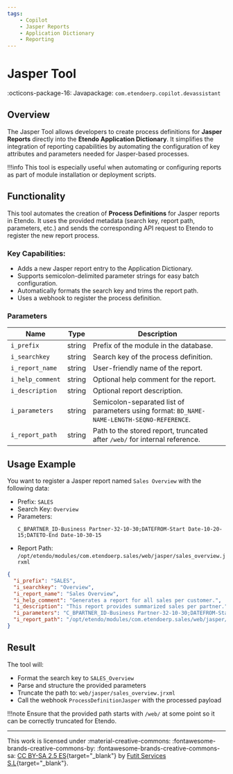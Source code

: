 ```yaml
---
tags:
    - Copilot
    - Jasper Reports
    - Application Dictionary
    - Reporting
---
```


# Jasper Tool

:octicons-package-16: Javapackage: `com.etendoerp.copilot.devassistant`

## Overview

The Jasper Tool allows developers to create process definitions for **Jasper Reports** directly into the **Etendo Application Dictionary**. It simplifies the integration of reporting capabilities by automating the configuration of key attributes and parameters needed for Jasper-based processes.

!!!info
    This tool is especially useful when automating or configuring reports as part of module installation or deployment scripts.

## Functionality

This tool automates the creation of **Process Definitions** for Jasper reports in Etendo. It uses the provided metadata (search key, report path, parameters, etc.) and sends the corresponding API request to Etendo to register the new report process.

### Key Capabilities:

- Adds a new Jasper report entry to the Application Dictionary.
- Supports semicolon-delimited parameter strings for easy batch configuration.
- Automatically formats the search key and trims the report path.
- Uses a webhook to register the process definition.

### Parameters

| Name            | Type   | Description |
|-----------------|--------|-------------|
| `i_prefix`      | string | Prefix of the module in the database. |
| `i_searchkey`   | string | Search key of the process definition. |
| `i_report_name` | string | User-friendly name of the report. |
| `i_help_comment`| string | Optional help comment for the report. |
| `i_description` | string | Optional report description. |
| `i_parameters`  | string | Semicolon-separated list of parameters using format: `BD_NAME-NAME-LENGTH-SEQNO-REFERENCE`. |
| `i_report_path` | string | Path to the stored report, truncated after `/web/` for internal reference. |

## Usage Example

You want to register a Jasper report named `Sales Overview` with the following data:

- Prefix: `SALES`
- Search Key: `Overview`
- Parameters:  
  ```
  C_BPARTNER_ID-Business Partner-32-10-30;DATEFROM-Start Date-10-20-15;DATETO-End Date-10-30-15
  ```
- Report Path: `/opt/etendo/modules/com.etendoerp.sales/web/jasper/sales_overview.jrxml`

```json title="Input"
{
  "i_prefix": "SALES",
  "i_searchkey": "Overview",
  "i_report_name": "Sales Overview",
  "i_help_comment": "Generates a report for all sales per customer.",
  "i_description": "This report provides summarized sales per partner.",
  "i_parameters": "C_BPARTNER_ID-Business Partner-32-10-30;DATEFROM-Start Date-10-20-15;DATETO-End Date-10-30-15",
  "i_report_path": "/opt/etendo/modules/com.etendoerp.sales/web/jasper/sales_overview.jrxml"
}
```

## Result

The tool will:

- Format the search key to `SALES_Overview`
- Parse and structure the provided parameters
- Truncate the path to: `web/jasper/sales_overview.jrxml`
- Call the webhook `ProcessDefinitionJasper` with the processed payload

!!!note
    Ensure that the provided path starts with `/web/` at some point so it can be correctly truncated for Etendo.

---
This work is licensed under :material-creative-commons: :fontawesome-brands-creative-commons-by: :fontawesome-brands-creative-commons-sa: [ CC BY-SA 2.5 ES](https://creativecommons.org/licenses/by-sa/2.5/es/){target="_blank"} by [Futit Services S.L](https://etendo.software){target="_blank"}.
